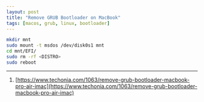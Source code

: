 ```yaml
---
layout: post
title: "Remove GRUB Bootloader on MacBook"
tags: [macos, grub, linux, bootloader]
---
```


```bash
mkdir mnt
sudo mount -t msdos /dev/disk0s1 mnt
cd mnt/EFI/
sudo rm -rf <DISTRO>
sudo reboot
```

---
1. [https://www.techonia.com/1063/remove-grub-bootloader-macbook-pro-air-imac](https://www.techonia.com/1063/remove-grub-bootloader-macbook-pro-air-imac)

